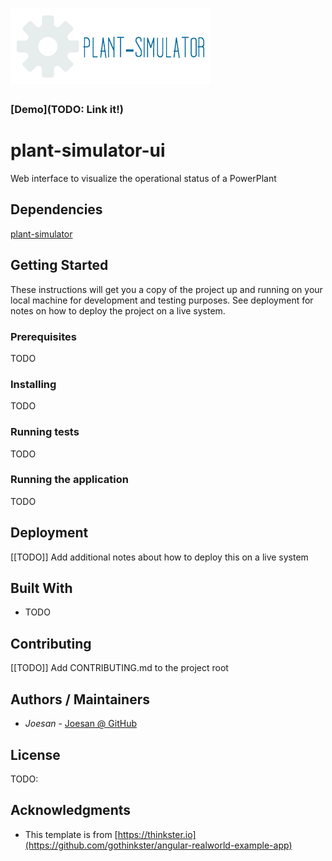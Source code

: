# ![plant-simulator-ui](logo.png)

### [Demo](TODO: Link it!)

# plant-simulator-ui
Web interface to visualize the operational status of a PowerPlant

## Dependencies

[plant-simulator](https://github.com/joesan/plant-simulator)

## Getting Started

These instructions will get you a copy of the project up and running on your local machine for development and testing purposes. 
See deployment for notes on how to deploy the project on a live system.

### Prerequisites

TODO

### Installing

TODO

### Running tests

TODO

### Running the application

TODO

## Deployment

[[TODO]] Add additional notes about how to deploy this on a live system

## Built With

* TODO

## Contributing

[[TODO]] Add CONTRIBUTING.md to the project root

## Authors / Maintainers

* *Joesan*           - [Joesan @ GitHub](https://github.com/joesan/)

## License

TODO:

## Acknowledgments

* This template is from [https://thinkster.io](https://github.com/gothinkster/angular-realworld-example-app) 
